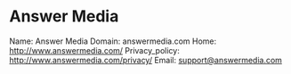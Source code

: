 
# Answer Media

Name: Answer Media
Domain: answermedia.com
Home: http://www.answermedia.com/
Privacy_policy: http://www.answermedia.com/privacy/
Email: support@answermedia.com
